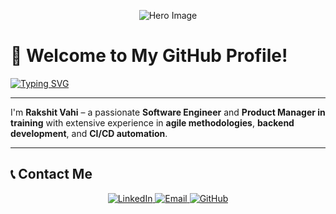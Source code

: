 <p align="center">
  <img src="assets/Black-Technology-LinkedIn-Banner.png" alt="Hero Image">
</p>

# 👋 Welcome to My GitHub Profile!

[![Typing SVG](https://readme-typing-svg.demolab.com?font=Fira+Code&duration=2500&pause=500&color=000000&center=true&width=435&lines=I+am+a+Software+Engineer;I+am+a+Product+Enthusiast;I+am+a+Scrum+Master)](https://git.io/typing-svg)

---

I'm **Rakshit Vahi** – a passionate **Software Engineer** and **Product Manager in training** with extensive experience in **agile methodologies**, **backend development**, and **CI/CD automation**.

---

## 📞 Contact Me

<p align="center">
  <a href="https://linkedin.com/in/rakshit-vahi" target="_blank">
    <img src="https://img.shields.io/badge/LinkedIn-Connect-blue?style=for-the-badge&logo=linkedin" alt="LinkedIn">
  </a>
  <a href="mailto:vahi.r@northeastern.edu" target="_blank">
    <img src="https://img.shields.io/badge/Email-Say%20Hi!-blue?style=for-the-badge&logo=gmail" alt="Email">
  </a>
  <a href="https://github.com/RakshitVahi" target="_blank">
    <img src="https://img.shields.io/badge/GitHub-Visit%20My%20Repos-black?style=for-the-badge&logo=github" alt="GitHub">
  </a>
</p>
